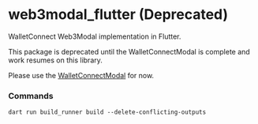 # web3modal_flutter (Deprecated)

WalletConnect Web3Modal implementation in Flutter.

This package is deprecated until the WalletConnectModal is complete and work resumes on this library. 

Please use the [WalletConnectModal](https://pub.dev/packages/web3modal) for now.

### Commands

`dart run build_runner build --delete-conflicting-outputs`


